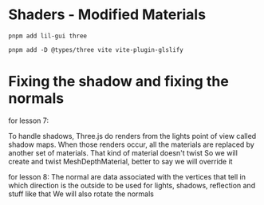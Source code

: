 # Shaders - Modified Materials

```
pnpm add lil-gui three
```

```
pnpm add -D @types/three vite vite-plugin-glslify
```

# Fixing the shadow and fixing the normals

for lesson 7:

To handle shadows, Three.js do renders from the lights point of view called shadow maps.
When those renders occur, all the materials are replaced by another set of materials.
That kind of material doesn't twist
So we will create and twist MeshDepthMaterial, better to say we will override it

for lesson 8:
The normal are data associated with the vertices that tell in which direction is the outside to be used for lights, shadows, reflection and stuff like that
We will also rotate the normals
